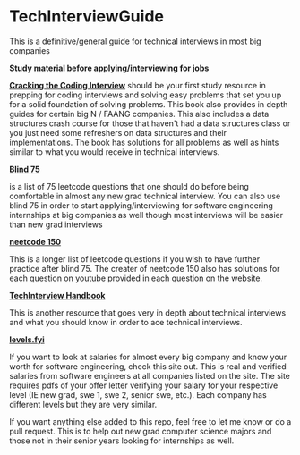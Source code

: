 # TechInterviewGuide
This is a definitive/general guide for technical interviews in most big companies


**Study material before applying/interviewing for jobs**

**[Cracking the Coding Interview](https://www.crackingthecodinginterview.com/)** should be your first study resource in prepping for coding interviews and solving easy problems that set you up for a solid foundation of solving problems. 
This book also provides in depth guides for certain big N / FAANG companies. This also includes a data structures crash course
for those that haven't had a data structures class or you just need some refreshers on data structures and their implementations.
The book has solutions for all problems as well as hints similar to what you would receive in technical interviews.


**[Blind 75](https://leetcode.com/discuss/general-discussion/460599/blind-75-leetcode-questions)** 

is a list of 75 leetcode questions that one should do before being comfortable in almost any new grad technical interview.
You can also use blind 75 in order to start applying/interviewing for software engineering internships at big companies as well though most interviews will be easier than new grad interviews

**[neetcode 150](https://neetcode.io/practice)**

This is a longer list of leetcode questions if you wish to have further practice after blind 75. The creater of neetcode 150 also has solutions for each question on youtube provided in each question on the website. 

**[TechInterview Handbook](https://www.techinterviewhandbook.org/software-engineering-interview-guide/)** 

This is another resource that goes very in depth about technical interviews and what you should know in order to ace technical interviews. 

**[levels.fyi]([https://www.levels.fyi/](https://www.levels.fyi/?compare=Amazon,Coinbase,Google&track=Software%20Engineer))**

If you want to look at salaries for almost every big company and know your worth for software engineering, check this site out. This is real and verified salaries from software engineers at all companies listed on the site.
The site requires pdfs of your offer letter verifying your salary for your respective level (IE new grad, swe 1, swe 2, senior swe, etc.). Each company has different levels but they are very similar. 

If you want anything else added to this repo, feel free to let me know or do a pull request. This is to help out new grad computer science majors and those not in their senior years looking for internships as well. 


